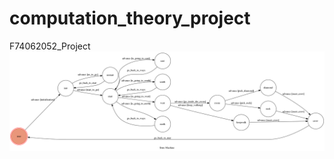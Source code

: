 # computation_theory_project
F74062052_Project
![fsm](https://github.com/shaohey0930/computation_theory_project/blob/master/fsm.png)